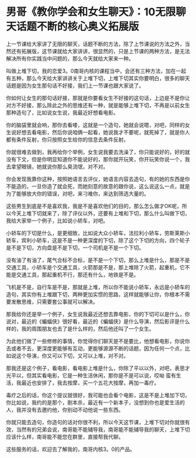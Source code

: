 # 男哥《教你学会和女生聊天》：10无限聊天话题不断的核心奥义拓展版

上一节课给大家讲了无限的聊天，话题不断的方法，除了上节课说的方法之外，当然还有拓展版，这节课就给大家讲讲，很显然的，只是上节课的两种方法，是无法解决所有你实践当中问题的，那么今天就给大家来一种。

叫做上堆下切，我的恋爱3。0南哥内核的课程当中，会还有三种方法，加在一起有五种，那么今天给大家讲讲关于上堆下切，上堆下切其实你要明白，很多的聊天话题是因为女生那句话不好接，我们上一节课也跟大家说了。

你如何让女生的那句话好接，那就是你要看女生不好接的这句话，上边是不是你让对方不好接，那么除此之外的思维还有一种，就是能够上堆下切，不再是以前女生那种造句了，比如说女生说，我最近好想看电影。

你的脑袋里就会响，那你去看喽，这就是一个造句，她就会说嗯，对吧，同样的女生说好想去看电影，然后你说咱俩一起看，她说我才不要呢，就死掉了，就是你人都有条件反射，你只按照女生给你的信息去条件反射。

你就很难去做到，我再给你个举例，女生说我要去洗澡了，你只能说好的，好的就没有下文，但是你明显知道你不能说好的，那你就开玩笑，你开玩笑你说一个，我去拿望眼镜，她就说你那么臭流氓，对不对。

你会发现我靠你这种，按照她语言去评仪，她语言内容去造句，有的她的东西是你不能造的，一旦你造了就会死，而她刻意的故意的跟你说，这么说这么一点，就是为了能够放大你的错误，对吧，来刁难你，来达到筛选大量的。

这些男生到底是不是喜欢我，我是不是喜欢他们的目的，那么怎么做才OK呢，所以今天上堆下切就来了，除了评仪以外，还要有上堆和下切，那么什么叫做下切，我给大家举一个例子，比如说小轿车，对吧。

小轿车的下切是什么，是更细致，比如说大众小轿车，法拉利小轿车，劳斯莱斯小轿车，宾利小轿车，这是不是一种更深度的下切，除了这个下切的方向，四个轮子是不是下切，方向盘是不是下切，一个司机是不是一个下切。

没有油了有油了，尾气合标不合标，是不是一个下切，那么上堆是什么，那是不是交通工具，小轿车是个交通工具，火箭那是不是，那上堆除了火箭，起重机，它不能是交通工具，那起重机不行，那还有什么，地铁是不是。

飞机是不是，自行车是不是，那就是上堆，所以你不能说小轿车，永远是小轿车的造句，其实你有上堆跟下切，两种更加实惯的思路，这样就能够让你，你根本不需要发散思维，只需要套公事就可以解决。

那我给你还是举一个例子，女生说我最近还想去靠电影，你的下切可以是什么，你说对，最近的《蝙蝠侠》很好看，最近的《蝙蝠侠》是什么导演，然后影评是什么样的，我的周围朋友也去了是什么样的，然后他还叫了一个女生。

为此他们做了一些修修的事情，你觉得你们聊天是不是要比，他想看电影，你说你去或者不去，更深度更能够有互动，更能够源源不断的话题，因为任何一个点，比如说这个导演，你又可以下切，又可以上堆，对不对。

那我还是这个例子，看电影，看电影上堆是什么，你除了平以以外，对吧，表思才光平以，但其实看电影，它是一种生活休闲，那你是不是可以说，哎呦 蛮有生活，我最近也安排了，我去按摩，买一个五花大按摩，再加一毒疗。

毒疗之后的话，你这个提议就很好，我可能也会看个电影，这是不是上堆加下切，你比如说，我约的是那个，剧本杀，最近有一个新本子，没想到你也是爱生活的人，我并没有去邀约他，你别动不动他说一些东西。

你就只能去造句，你造句的话对你很不利，所以今天这节课，上堆下切对你就很有效，当然有的兄弟会说，南哥能不能辅导我，南哥能不能辅导我的聊天，上堆下切应该什么样，南哥能不能您在群里，直接帮我代聊。

这些服务的话，欢迎去了解我的，南哥内核3。0的产品。